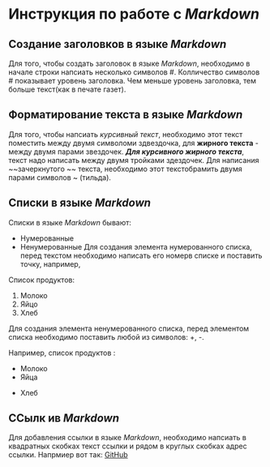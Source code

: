 # Инструкция по работе с *Markdown* 

## Создание заголовков в языке *Markdown*
Для того, чтобы создать заголовок в языке *Markdown*, необходимо в начале строки напсиать несколько  символов #. Колличество символов # показывает уровень заголовка. Чем меньше уровень заголовка, тем больше текст(как в печате газет).

## Форматирование текста в языке *Markdown*
Для того, чтобы напсиать *курсивный текст*, необходимо этот текст поместить между двумя символоми  здвездочка, для **жирного текста** - между двумя парами звездочек. ***Для курсивного жирного текста***, текст надо написать между двумя тройками здездочек. Для написания ~~зачеркнутого ~~ текста, необходимо этот текстобрамить двумя парами символов ~ (тильда). 

Списки в языке *Markdown*
--------------------------
Списки в языке *Markdown* бывают:
+ Нумерованные
+ Ненумерованные
Для создания элемента нумерованного списка, перед текстом необходимо написать его номерв списке и поставить точку, например, 

Список продуктов:

1. Молоко
2. Яйцо
3. Хлеб

Для создания элемента ненумерованного списка, перед элементом списка необходимо поставить любой из символов: +, -.
 
 Например, список продуктов :
+ Молоко
+ Яйца
- Хлеб
## ССылк ив *Markdown*
Для добавления ссылки в языке *Markdown*, необходимо напсиать в квадратных скобках текст ссылки и рядом в круглых скобках адрес ссылки. Напрмиер вот так: [GitHub](https://github.com)
